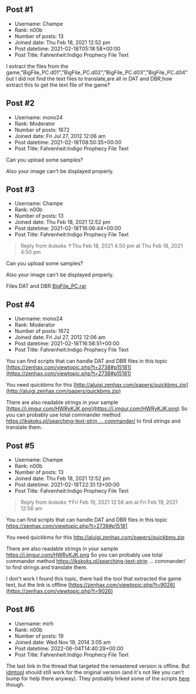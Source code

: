 ## Post #1
- Username: Champe
- Rank: n00b
- Number of posts: 13
- Joined date: Thu Feb 18, 2021 12:52 pm
- Post datetime: 2021-02-18T05:18:58+00:00
- Post Title: Fahrenheit:Indigo Prophecy File Text

I extract the files from the game,"BigFile_PC.d01","BigFile_PC.d02","BigFile_PC.d03","BigFile_PC.d04" but I did not find the text files to translate,are all in DAT and DBR,how extract this to get the text file of the game?
## Post #2
- Username: mono24
- Rank: Moderator
- Number of posts: 1672
- Joined date: Fri Jul 27, 2012 12:06 am
- Post datetime: 2021-02-18T08:50:35+00:00
- Post Title: Fahrenheit:Indigo Prophecy File Text

Can you upload some samples?


Also your image can't be displayed properly.
## Post #3
- Username: Champe
- Rank: n00b
- Number of posts: 13
- Joined date: Thu Feb 18, 2021 12:52 pm
- Post datetime: 2021-02-18T16:06:44+00:00
- Post Title: Fahrenheit:Indigo Prophecy File Text

> Reply from ikskoks ↑Thu Feb 18, 2021 4:50 pm at Thu Feb 18, 2021 4:50 pm
>
> 
Can you upload some samples?


Also your image can't be displayed properly.

Files DAT and DBR
[BigFile_PC.rar](https://xentaxbackup.github.io/file/19553_BigFile_PC.rar)
## Post #4
- Username: mono24
- Rank: Moderator
- Number of posts: 1672
- Joined date: Fri Jul 27, 2012 12:06 am
- Post datetime: 2021-02-18T16:56:51+00:00
- Post Title: Fahrenheit:Indigo Prophecy File Text

You can find scripts that can handle DAT and DBR files in this topic
[https://zenhax.com/viewtopic.php?t=2738#p15181](https://zenhax.com/viewtopic.php?t=2738#p15181)

You need quickbms for this [http://aluigi.zenhax.com/papers/quickbms.zip](http://aluigi.zenhax.com/papers/quickbms.zip)


There are also readable strings in your sample
[https://i.imgur.com/HWRyKJK.png](https://i.imgur.com/HWRyKJK.png)
So you can probably use total commander method [https://ikskoks.pl/searching-text-strin ... commander/](https://ikskoks.pl/searching-text-strings-using-total-commander/)
to find strings and translate them.
## Post #5
- Username: Champe
- Rank: n00b
- Number of posts: 13
- Joined date: Thu Feb 18, 2021 12:52 pm
- Post datetime: 2021-02-18T22:31:13+00:00
- Post Title: Fahrenheit:Indigo Prophecy File Text

> Reply from ikskoks ↑Fri Feb 19, 2021 12:56 am at Fri Feb 19, 2021 12:56 am
>
> 
You can find scripts that can handle DAT and DBR files in this topic
https://zenhax.com/viewtopic.php?t=2738#p15181

You need quickbms for this http://aluigi.zenhax.com/papers/quickbms.zip


There are also readable strings in your sample
https://i.imgur.com/HWRyKJK.png
So you can probably use total commander method https://ikskoks.pl/searching-text-strin ... commander/
to find strings and translate them.

I don't work
I found this topic, there had the tool that extracted the game text, but the link is offline
[https://zenhax.com/viewtopic.php?t=9026](https://zenhax.com/viewtopic.php?t=9026)
## Post #6
- Username: mirh
- Rank: n00b
- Number of posts: 19
- Joined date: Wed Nov 19, 2014 3:05 am
- Post datetime: 2022-06-04T14:40:29+00:00
- Post Title: Fahrenheit:Indigo Prophecy File Text

The last link in the thread that targeted the remastered version is offline. 
But [idmtool](https://forum.xentax.com/viewtopic.php?t=1521) should still work for the original version (and it's not like you can't bump for help there anyway). 
They probably linked some of the scripts [here](https://zenhax.com/viewtopic.php?f=9&t=2738&start=20#p17969) though.

